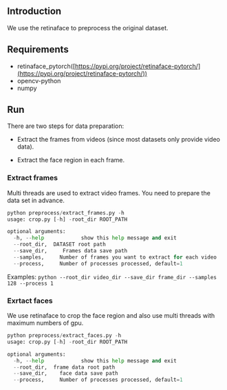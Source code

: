 ## Introduction

We use the retinaface to preprocess the original dataset. 

## Requirements

* retinaface_pytorch([https://pypi.org/project/retinaface-pytorch/](https://pypi.org/project/retinaface-pytorch/))
* opencv-python
* numpy

## Run 

There are two steps for data preparation:

- Extract the frames from videos (since most datasets only provide video data).

- Extract the face region in each frame.

### Extract frames

Multi threads are used to extract video frames. You need to prepare the data set in advance.

```python
python preprocess/extract_frames.py -h
usage: crop.py [-h] -root_dir ROOT_PATH

optional arguments:
  -h, --help            show this help message and exit
  --root_dir,  DATASET root path
  --save_dir,     Frames data save path
  --samples,     Number of frames you want to extract for each video
  --process,     Number of processes processed, default=1  
```

Examples: `python --root_dir video_dir --save_dir frame_dir --samples 128 --process 1`

### Exrtact faces

We use retinaface to crop the face region and also use multi threads with maximum numbers of gpu. 

```python
python preprocess/extract_faces.py -h
usage: crop.py [-h] -root_dir ROOT_PATH

optional arguments:
  -h, --help            show this help message and exit
  --root_dir,  frame data root path
  --save_dir,    face data save path
  --process,     Number of processes processed, default=1  
```
